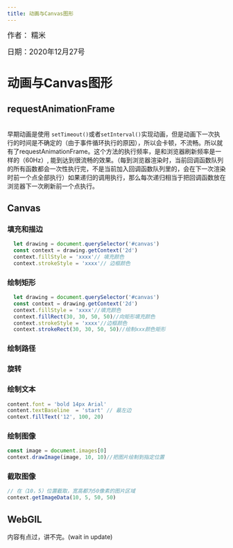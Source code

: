 ```yaml
---
title: 动画与Canvas图形
---
```

<big>作者： 糯米</big>

<big>日期：2020年12月27号</big>

# 动画与Canvas图形

## requestAnimationFrame
<br/>
早期动画是使用 <code>setTimeout()</code>或者<code>setInterval()</code>实现动画，但是动画下一次执行的时间是不确定的（由于事件循环执行的原因），所以会卡顿，不流畅。所以就有了requestAnimationFrame。这个方法的执行频率，是和浏览器刷新频率是一样的（60Hz）, 能到达到很流畅的效果。（每到浏览器渲染时，当前回调函数队列的所有函数都会一次性执行完，不是当前加入回调函数队列里的，会在下一次渲染时前一个点全部执行）如果递归的调用执行，那么每次递归相当于把回调函数放在浏览器下一次刷新前一个点执行。

## Canvas

### 填充和描边

```js
  let drawing = document.querySelector('#canvas')
  const context = drawing.getContext('2d')
  context.fillStyle = 'xxxx'// 填充颜色
  context.strokeStyle = 'xxxx'// 边框颜色
```

### 绘制矩形
```js
  let drawing = document.querySelector('#canvas')
  const context = drawing.getContext('2d')
  context.fillStyle = 'xxxx'//填充颜色
  context.fillRect(30, 30, 50, 50)//向矩形填充颜色
  context.strokeStyle = 'xxxx'//边框颜色
  context.strokeRect(30, 30, 50, 50)//绘制xxx颜色矩形
```

### 绘制路径

### 旋转

### 绘制文本
```js
content.font = 'bold 14px Arial'
content.textBaseline  = 'start' // 最左边
context.fillText('12', 100, 20)
```

### 绘制图像
```js
const image = document.images[0]
context.drawImage(image, 10, 10)//把图片绘制到指定位置
```

### 截取图像

```js
// 在（10，5）位置截取，宽高都为50像素的图片区域
context.getImageData(10, 5, 50, 50)
```

## WebGlL

内容有点过，讲不完。(wait in update)


